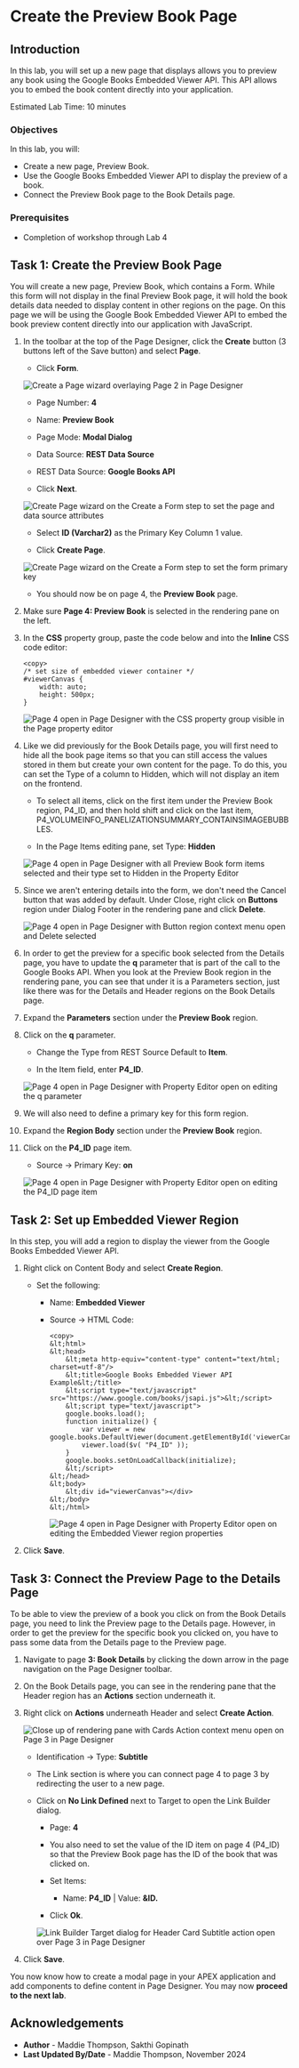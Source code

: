 # Create the Preview Book Page

## Introduction
In this lab, you will set up a new page that displays allows you to preview any book using the Google Books Embedded Viewer API. This API allows you to embed the book content directly into your application.

Estimated Lab Time: 10 minutes

### Objectives
In this lab, you will:
- Create a new page, Preview Book.
- Use the Google Books Embedded Viewer API to display the preview of a book.
- Connect the Preview Book page to the Book Details page.

### Prerequisites
- Completion of workshop through Lab 4

## Task 1: Create the Preview Book Page
You will create a new page, Preview Book, which contains a Form. While this form will not display in the final Preview Book page, it will hold the book details data needed to display content in other regions on the page. On this page we will be using the Google Book Embedded Viewer API to embed the book preview content directly into our application with JavaScript.

1. In the toolbar at the top of the Page Designer, click the **Create** button (3 buttons left of the Save button) and select **Page**.

    * Click **Form**.

    ![Create a Page wizard overlaying Page 2 in Page Designer](images/create-page.png " ")

    * Page Number: **4**

    * Name: **Preview Book**

    * Page Mode: **Modal Dialog**

    * Data Source: **REST Data Source**

    * REST Data Source: **Google Books API**

    * Click **Next**.

    ![Create Page wizard on the Create a Form step to set the page and data source attributes](images/create-form.png " ")

    * Select **ID (Varchar2)** as the Primary Key Column 1 value.

    * Click **Create Page**.

    ![Create Page wizard on the Create a Form step to set the form primary key](images/create-form-pk.png " ")

    * You should now be on page 4, the **Preview Book** page.

2. Make sure **Page 4: Preview Book** is selected in the rendering pane on the left.

3. In the **CSS** property group, paste the code below and into the **Inline** CSS code editor:

    ```
    <copy>
    /* set size of embedded viewer container */
    #viewerCanvas {
        width: auto;
        height: 500px;
    }
    ```

    ![Page 4 open in Page Designer with the CSS property group visible in the Page property editor](images/preview-page-css.png " ")

4. Like we did previously for the Book Details page, you will first need to hide all the book page items so that you can still access the values stored in them but create your own content for the page. To do this, you can set the Type of a column to Hidden, which will not display an item on the frontend.

    * To select all items, click on the first item under the Preview Book region, P4\_ID, and then hold shift and click on the last item, P4\_VOLUMEINFO\_PANELIZATIONSUMMARY\_CONTAINSIMAGEBUBBLES.

    * In the Page Items editing pane, set Type: **Hidden**

    ![Page 4 open in Page Designer with all Preview Book form items selected and their type set to Hidden in the Property Editor](images/hide-items.png " ")

5. Since we aren't entering details into the form, we don't need the Cancel button that was added by default. Under Close, right click on **Buttons** region under Dialog Footer in the rendering pane and click **Delete**.

    ![Page 4 open in Page Designer with Button region context menu open and Delete selected](images/delete-button-region.png " ")

6. In order to get the preview for a specific book selected from the Details page, you have to update the **q** parameter that is part of the call to the Google Books API. When you look at the Preview Book region in the rendering pane, you can see that under it is a Parameters section, just like there was for the Details and Header regions on the Book Details page.

7. Expand the **Parameters** section under the **Preview Book** region.

8. Click on the **q** parameter.

    * Change the Type from REST Source Default to **Item**.

    * In the Item field, enter **P4\_ID**.

    ![Page 4 open in Page Designer with Property Editor open on editing the q parameter](images/book-id-parameter.png " ")

9. We will also need to define a primary key for this form region.

10. Expand the **Region Body** section under the **Preview Book** region.

11. Click on the **P4\_ID** page item.

    * Source → Primary Key: **on**

    ![Page 4 open in Page Designer with Property Editor open on editing the P4_ID page item](images/set-pk-item.png " ")

## Task 2: Set up Embedded Viewer Region
In this step, you will add a region to display the viewer from the Google Books Embedded Viewer API.

1. Right click on Content Body and select **Create Region**.

    * Set the following:

        - Name: **Embedded Viewer**

        - Source → HTML Code:

            ```
            <copy>
            &lt;html>
            &lt;head>
                &lt;meta http-equiv="content-type" content="text/html; charset=utf-8"/>
                &lt;title>Google Books Embedded Viewer API Example&lt;/title>
                &lt;script type="text/javascript" src="https://www.google.com/books/jsapi.js">&lt;/script>
                &lt;script type="text/javascript">
                google.books.load();
                function initialize() {
                    var viewer = new google.books.DefaultViewer(document.getElementById('viewerCanvas'));
                    viewer.load($v( "P4_ID" ));
                }
                google.books.setOnLoadCallback(initialize);
                &lt;/script>
            &lt;/head>
            &lt;body>
                &lt;div id="viewerCanvas"></div>
            &lt;/body>
            &lt;/html>
            ```

            ![Page 4 open in Page Designer with Property Editor open on editing the Embedded Viewer region properties](images/viewer-region-properties.png " ")

2. Click **Save**.

## Task 3: Connect the Preview Page to the Details Page
To be able to view the preview of a book you click on from the Book Details page, you need to link the Preview page to the Details page. However, in order to get the preview for the specific book you clicked on, you have to pass some data from the Details page to the Preview page.

1. Navigate to page **3: Book Details** by clicking the down arrow in the page navigation on the Page Designer toolbar.

2. On the Book Details page, you can see in the rendering pane that the Header region has an **Actions** section underneath it.

3. Right click on **Actions** underneath Header and select **Create Action**.

    ![Close up of rendering pane with Cards Action context menu open on Page 3 in Page Designer ](images/create-action.png " ")

    * Identification → Type: **Subtitle**

    * The Link section is where you can connect page 4 to page 3 by redirecting the user to a new page.

    * Click on **No Link Defined** next to Target to open the Link Builder dialog.

        - Page: **4**

        - You also need to set the value of the ID item on page 4 (P4\_ID) so that the Preview Book page has the ID of the book that was clicked on.

        - Set Items:

            - Name: **P4\_ID**  |  Value: **&ID.**

        - Click **Ok**.

        ![Link Builder Target dialog for Header Card Subtitle action open over Page 3 in Page Designer](images/header-card-action.png " ")

4. Click **Save**.

You now know how to create a modal page in your APEX application and add components to define content in Page Designer. You may now **proceed to the next lab**.

## Acknowledgements

- **Author** - Maddie Thompson, Sakthi Gopinath
- **Last Updated By/Date** - Maddie Thompson, November 2024